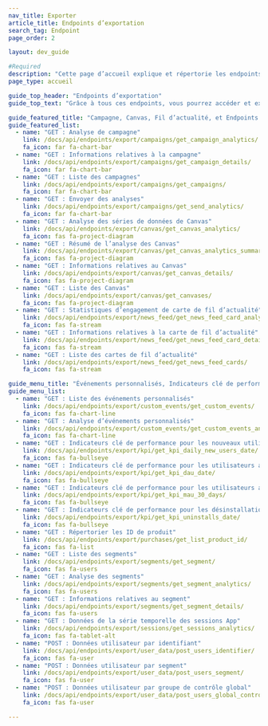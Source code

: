 ```yaml
---
nav_title: Exporter
article_title: Endpoints d’exportation
search_tag: Endpoint
page_order: 2

layout: dev_guide

#Required
description: "Cette page d’accueil explique et répertorie les endpoints Braze d’exportation."
page_type: accueil

guide_top_header: "Endpoints d’exportation"
guide_top_text: "Grâce à tous ces endpoints, vous pourrez accéder et exporter différents niveaux de détails sur vos indicateurs clé de performance, cartes de fil d’actualité, sessions d’application, utilisateurs, segments, campagnes et Canvas. <br> <br> Assurez-vous de connaître votre <a href='/docs/user_guide/administrative/access_braze/braze_instances/' target='_blank'>instance Braze</a>, <a href='/docs/api/api_key/' target='_blank'>clé API</a> et <a href='/docs/api/identifier_types/' target='_blank'>identifiant d’API</a> lors de l’élaboration de vos paramètres et corps de requête."

guide_featured_title: "Campagne, Canvas, Fil d’actualité, et Endpoints d’exportation de SMS"
guide_featured_list:
  - name: "GET : Analyse de campagne"
    link: /docs/api/endpoints/export/campaigns/get_campaign_analytics/
    fa_icon: far fa-chart-bar
  - name: "GET : Informations relatives à la campagne"
    link: /docs/api/endpoints/export/campaigns/get_campaign_details/
    fa_icon: far fa-chart-bar
  - name: "GET : Liste des campagnes"
    link: /docs/api/endpoints/export/campaigns/get_campaigns/
    fa_icon: far fa-chart-bar
  - name: "GET : Envoyer des analyses"
    link: /docs/api/endpoints/export/campaigns/get_send_analytics/
    fa_icon: far fa-chart-bar
  - name: "GET : Analyse des séries de données de Canvas"
    link: /docs/api/endpoints/export/canvas/get_canvas_analytics/
    fa_icon: fas fa-project-diagram
  - name: "GET : Résumé de l’analyse des Canvas"
    link: /docs/api/endpoints/export/canvas/get_canvas_analytics_summary/
    fa_icon: fas fa-project-diagram
  - name: "GET : Informations relatives au Canvas"
    link: /docs/api/endpoints/export/canvas/get_canvas_details/
    fa_icon: fas fa-project-diagram
  - name: "GET : Liste des Canvas"
    link: /docs/api/endpoints/export/canvas/get_canvases/
    fa_icon: fas fa-project-diagram
  - name: "GET : Statistiques d’engagement de carte de fil d’actualité"
    link: /docs/api/endpoints/export/news_feed/get_news_feed_card_analytics/
    fa_icon: fas fa-stream
  - name: "GET : Informations relatives à la carte de fil d’actualité"
    link: /docs/api/endpoints/export/news_feed/get_news_feed_card_details/
    fa_icon: fas fa-stream
  - name: "GET : Liste des cartes de fil d’actualité"
    link: /docs/api/endpoints/export/news_feed/get_news_feed_cards/
    fa_icon: fas fa-stream

guide_menu_title: "Événements personnalisés, Indicateurs clé de performance, Achats, Segments, Sessions et Endpoints d’exportation de données utilisateur"
guide_menu_list:
  - name: "GET : Liste des événements personnalisés"
    link: /docs/api/endpoints/export/custom_events/get_custom_events/
    fa_icon: fas fa-chart-line
  - name: "GET : Analyse d’événements personnalisés"
    link: /docs/api/endpoints/export/custom_events/get_custom_events_analytics/
    fa_icon: fas fa-chart-line
  - name: "GET : Indicateurs clé de performance pour les nouveaux utilisateurs quotidiens par date"
    link: /docs/api/endpoints/export/kpi/get_kpi_daily_new_users_date/
    fa_icon: fas fa-bullseye
  - name: "GET : Indicateurs clé de performance pour les utilisateurs actifs quotidiens par date"
    link: /docs/api/endpoints/export/kpi/get_kpi_dau_date/
    fa_icon: fas fa-bullseye
  - name: "GET : Indicateurs clé de performance pour les utilisateurs actifs mensuels au cours des 30 derniers jours"
    link: /docs/api/endpoints/export/kpi/get_kpi_mau_30_days/
    fa_icon: fas fa-bullseye
  - name: "GET : Indicateurs clé de performance pour les désinstallations par date"
    link: /docs/api/endpoints/export/kpi/get_kpi_uninstalls_date/
    fa_icon: fas fa-bullseye
  - name: "GET : Répertorier les ID de produit"
    link: /docs/api/endpoints/export/purchases/get_list_product_id/
    fa_icon: fas fa-list
  - name: "GET : Liste des segments"
    link: /docs/api/endpoints/export/segments/get_segment/
    fa_icon: fas fa-users
  - name: "GET : Analyse des segments"
    link: /docs/api/endpoints/export/segments/get_segment_analytics/
    fa_icon: fas fa-users
  - name: "GET : Informations relatives au segment"
    link: /docs/api/endpoints/export/segments/get_segment_details/
    fa_icon: fas fa-users
  - name: "GET : Données de la série temporelle des sessions App"
    link: /docs/api/endpoints/export/sessions/get_sessions_analytics/
    fa_icon: fas fa-tablet-alt
  - name: "POST : Données utilisateur par identifiant"
    link: /docs/api/endpoints/export/user_data/post_users_identifier/
    fa_icon: fas fa-user
  - name: "POST : Données utilisateur par segment"
    link: /docs/api/endpoints/export/user_data/post_users_segment/
    fa_icon: fas fa-user
  - name: "POST : Données utilisateur par groupe de contrôle global"
    link: /docs/api/endpoints/export/user_data/post_users_global_control_group/
    fa_icon: fas fa-user

---
```

